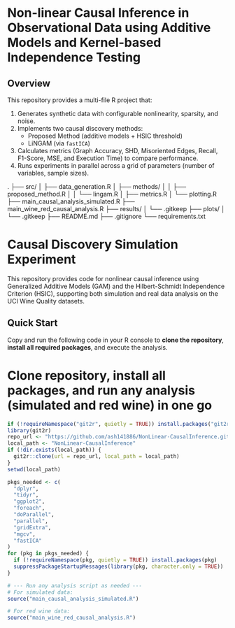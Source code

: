 # Non-linear Causal Inference in Observational Data using Additive Models and Kernel-based Independence Testing

## Overview
This repository provides a multi-file R project that:
1. Generates synthetic data with configurable nonlinearity, sparsity, and noise.
2. Implements two causal discovery methods:
   - Proposed Method (additive models + HSIC threshold)
   - LiNGAM (via `fastICA`)
3. Calculates metrics (Graph Accuracy, SHD, Misoriented Edges, Recall, F1-Score, MSE, and Execution Time) to compare performance.
4. Runs experiments in parallel across a grid of parameters (number of variables, sample sizes).


.
├── src/
│   ├── data_generation.R
│   ├── methods/
│   │   ├── proposed_method.R
│   │   └── lingam.R
│   ├── metrics.R
│   └── plotting.R
├── main_causal_analysis_simulated.R
├── main_wine_red_causal_analysis.R
├── results/
│   └── .gitkeep
├── plots/
│   └── .gitkeep
├── README.md
├── .gitignore
└── requirements.txt




# Causal Discovery Simulation Experiment

This repository provides code for nonlinear causal inference using Generalized Additive Models (GAM) and the Hilbert-Schmidt Independence Criterion (HSIC), supporting both simulation and real data analysis on the UCI Wine Quality datasets.

## Quick Start

Copy and run the following code in your R console to **clone the repository**, **install all required packages**, and execute the analysis.


# Clone repository, install all packages, and run any analysis (simulated and red wine) in one go

```r
if (!requireNamespace("git2r", quietly = TRUE)) install.packages("git2r")
library(git2r)
repo_url <- "https://github.com/ash141886/NonLinear-CausalInference.git"
local_path <- "NonLinear-CausalInference"
if (!dir.exists(local_path)) {
  git2r::clone(url = repo_url, local_path = local_path)
}
setwd(local_path)

pkgs_needed <- c(
  "dplyr",
  "tidyr",
  "ggplot2",
  "foreach",
  "doParallel",
  "parallel",
  "gridExtra",
  "mgcv",
  "fastICA"
)
for (pkg in pkgs_needed) {
  if (!requireNamespace(pkg, quietly = TRUE)) install.packages(pkg)
  suppressPackageStartupMessages(library(pkg, character.only = TRUE))
}

# --- Run any analysis script as needed ---
# For simulated data:
source("main_causal_analysis_simulated.R")

# For red wine data:
source("main_wine_red_causal_analysis.R")


